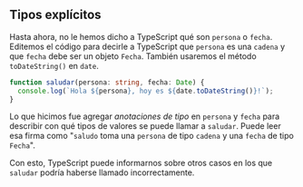 ## Tipos explícitos

Hasta ahora, no le hemos dicho a TypeScript qué son `persona` o `fecha`.
Editemos el código para decirle a TypeScript que `persona` es una `cadena` y que `fecha` debe ser un objeto `Fecha`.
También usaremos el método `toDateString()` en `date`.

```ts twoslash
function saludar(persona: string, fecha: Date) {
  console.log(`Hola ${persona}, hoy es ${date.toDateString()}!`);
}
```

Lo que hicimos fue agregar _anotaciones de tipo_ en `persona` y `fecha` para describir con qué tipos de valores se puede llamar a `saludar`.
Puede leer esa firma como "`saludo` toma una `persona` de tipo `cadena` y una `fecha` de tipo `Fecha`".

Con esto, TypeScript puede informarnos sobre otros casos en los que `saludar` podría haberse llamado incorrectamente.